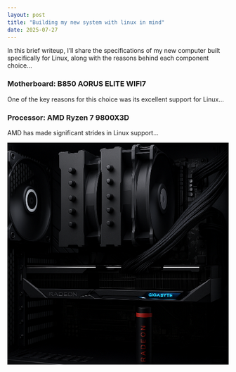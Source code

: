 ```yaml
---
layout: post
title: "Building my new system with linux in mind"
date: 2025-07-27
---
```


In this brief writeup, I’ll share the specifications of my new computer built specifically for Linux, along with the reasons behind each component choice...

### Motherboard: B850 AORUS ELITE WIFI7

One of the key reasons for this choice was its excellent support for Linux...

### Processor: AMD Ryzen 7 9800X3D

AMD has made significant strides in Linux support...

![Computer Build](/assets/images/fractal2.png)
